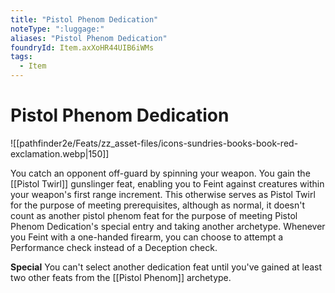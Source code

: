 ```yaml
---
title: "Pistol Phenom Dedication"
noteType: ":luggage:"
aliases: "Pistol Phenom Dedication"
foundryId: Item.axXoHR44UIB6iWMs
tags:
  - Item
---
```


# Pistol Phenom Dedication
![[pathfinder2e/Feats/zz_asset-files/icons-sundries-books-book-red-exclamation.webp|150]]

You catch an opponent off-guard by spinning your weapon. You gain the [[Pistol Twirl]] gunslinger feat, enabling you to Feint against creatures within your weapon's first range increment. This otherwise serves as Pistol Twirl for the purpose of meeting prerequisites, although as normal, it doesn't count as another pistol phenom feat for the purpose of meeting Pistol Phenom Dedication's special entry and taking another archetype. Whenever you Feint with a one-handed firearm, you can choose to attempt a Performance check instead of a Deception check.

**Special** You can't select another dedication feat until you've gained at least two other feats from the [[Pistol Phenom]] archetype.
